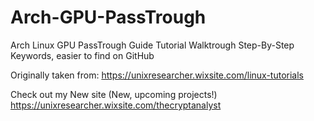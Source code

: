 # Arch-GPU-PassTrough
Arch Linux GPU PassTrough Guide Tutorial Walktrough Step-By-Step   Keywords, easier to find on GitHub

Originally taken from:
https://unixresearcher.wixsite.com/linux-tutorials


Check out my New site (New, upcoming projects!)
https://unixresearcher.wixsite.com/thecryptanalyst
